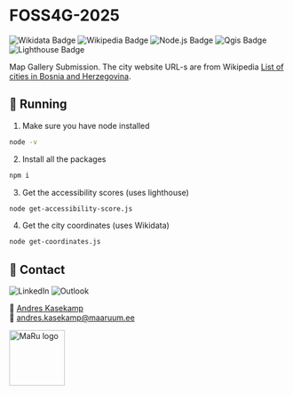 # FOSS4G-2025
![Wikidata Badge](https://img.shields.io/badge/Wikidata-069?logo=wikidata&logoColor=fff&style=for-the-badge)
![Wikipedia Badge](https://img.shields.io/badge/Wikipedia-000?logo=wikipedia&logoColor=fff&style=for-the-badge)
![Node.js Badge](https://img.shields.io/badge/Node.js-5FA04E?logo=nodedotjs&logoColor=fff&style=for-the-badge)
![Qgis Badge](https://img.shields.io/badge/Qgis-589632?logo=qgis&logoColor=fff&style=for-the-badge)
![Lighthouse Badge](https://img.shields.io/badge/Lighthouse-F44B21?logo=lighthouse&logoColor=fff&style=for-the-badge)

Map Gallery Submission. The city website URL-s are from Wikipedia [List of cities in Bosnia and Herzegovina](https://en.wikipedia.org/wiki/List_of_cities_in_Bosnia_and_Herzegovina).

## 🏃 Running

1. Make sure you have node installed

```bash
node -v
```

2. Install all the packages

```bash
npm i
```

3. Get the accessibility scores (uses lighthouse)

```bash
node get-accessibility-score.js
```

4. Get the city coordinates (uses Wikidata)

```bash
node get-coordinates.js
```


## 🤴 Contact

![LinkedIn](https://img.shields.io/badge/linkedin-%230077B5.svg?style=for-the-badge&logo=linkedin&logoColor=white)
![Outlook](https://img.shields.io/badge/Microsoft_Outlook-0078D4?style=for-the-badge&logo=microsoft-outlook&logoColor=white)

💼 [Andres Kasekamp](https://www.linkedin.com/in/andres-kasekamp-a226b2198) \
📧 [andres.kasekamp@maaruum.ee](mailto:andres.kasekamp@maaruum.ee)

<div>
    <img
        alt="MaRu logo" 
        height="100px"
        src="https://maaruum.ee/sites/default/files/Maa-%20ja%20Ruumiamet_sinine.svg">
</div>
<br>
